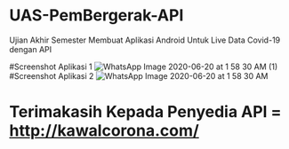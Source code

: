 # UAS-PemBergerak-API
Ujian Akhir Semester Membuat Aplikasi Android Untuk Live Data Covid-19 dengan API

#Screenshot Aplikasi 1
![WhatsApp Image 2020-06-20 at 1 58 30 AM (1)](https://user-images.githubusercontent.com/56616688/85171660-a0753e00-b299-11ea-9a40-2d2265c908ac.jpeg)
#Screenshot Aplikasi 2
![WhatsApp Image 2020-06-20 at 1 58 30 AM](https://user-images.githubusercontent.com/56616688/85171679-a5d28880-b299-11ea-9434-35995689f564.jpeg)



# Terimakasih Kepada Penyedia API = http://kawalcorona.com/
